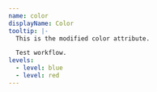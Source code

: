 ```yaml
---
name: color
displayName: Color
tooltip: |-
  This is the modified color attribute.

  Test workflow.
levels:
  - level: blue
  - level: red
---
```

